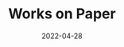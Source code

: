 ---
layout: "works-on-paper.njk"
title: "Works on Paper"
type: "BlogPosting"
priority: "0.5"
date: 2022-04-28
year: ""
tags: ["work"]
description: "photogrammetry-screenshots"

gallery:
  - url: "/assets/img/works/works-on-paper/metamorphosis/1/4.webp"
    title: "Works on Paper"
    alt: "Collage on recycled paper"
---